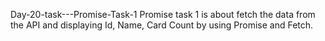 Day-20-task---Promise-Task-1
Promise task 1 is about fetch the data from the API and displaying Id, Name, Card Count by using Promise and Fetch.
